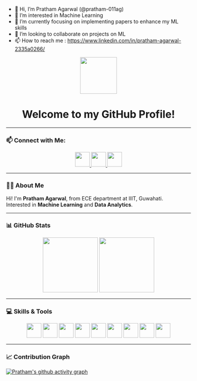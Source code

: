 - 👋 Hi, I’m Pratham Agarwal (@pratham-011ag)
- 👀 I’m interested in Machine Learning
- 🌱 I’m currently focusing on implementing papers to enhance my ML skills
- 💞️ I’m looking to collaborate on projects on ML
- 📫 How to reach me : https://www.linkedin.com/in/pratham-agarwal-2335a0266/

<p align="center">
  <img src="https://upload.wikimedia.org/wikipedia/commons/d/d7/Android_robot.svg" width="100" />
</p>

<h1 align="center">Welcome to my GitHub Profile!</h1>

---

### 📫 Connect with Me:
<p align="center">
  <a href="https://www.linkedin.com/in/pratham-agarwal-2335a0266" target="_blank">
    <img src="https://img.icons8.com/color/48/linkedin.png" width="40"/>
  </a>
  <a href="https://discord.com/users/.prat_ag" target="_blank">
    <img src="https://img.icons8.com/color/48/discord.png" width="40"/>
  </a>
  <a href="https://instagram.com/i_prathamag" target="_blank">
    <img src="https://img.icons8.com/color/48/instagram-new.png" width="40"/>
  </a>
</p>

---

### 🧑‍💻 About Me
Hi! I'm **Pratham Agarwal**, from ECE department at IIIT, Guwahati.  
Interested in **Machine Learning** and **Data Analytics**.

---

### 📊 GitHub Stats
<p align="center">
  <img src="https://github-readme-stats.vercel.app/api?username=pratham-011ag&show_icons=true&theme=radical" height="150"/>
  <img src="https://github-readme-streak-stats.herokuapp.com?user=pratham-011ag&theme=radical" height="150"/>
</p>

---

### 💻 Skills & Tools
<p align="center">
  <img src="https://cdn.jsdelivr.net/gh/devicons/devicon/icons/python/python-original.svg" width="40"/>
  <img src="https://cdn.jsdelivr.net/gh/devicons/devicon/icons/cplusplus/cplusplus-original.svg" width="40"/>
  <img src="https://cdn.jsdelivr.net/gh/devicons/devicon/icons/pytorch/pytorch-original.svg" width="40"/>
  <img src="https://cdn.jsdelivr.net/gh/devicons/devicon/icons/postgresql/postgresql-original.svg" width="40"/>
  <img src="https://cdn.jsdelivr.net/gh/devicons/devicon/icons/git/git-original.svg" width="40"/>
  <img src="https://cdn.jsdelivr.net/gh/devicons/devicon/icons/github/github-original.svg" width="40"/>
  <img src="https://cdn.jsdelivr.net/gh/devicons/devicon/icons/fastapi/fastapi-original.svg" width="40"/>
  <img src="https://cdn.jsdelivr.net/gh/devicons/devicon/icons/opencv/opencv-original.svg" width="40"/>
  <img src="https://cdn.jsdelivr.net/gh/devicons/devicon/icons/androidstudio/androidstudio-original.svg" width="40"/>
</p>

---

### 📈 Contribution Graph
[![Pratham's github activity graph](https://github-readme-activity-graph.vercel.app/graph?username=pratham-011ag&theme=react-dark)](https://github.com/ashutosh00710/github-readme-activity-graph)
